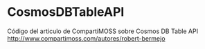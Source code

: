 # CosmosDBTableAPI
Código del articulo de CompartiMOSS sobre Cosmos DB Table API
http://www.compartimoss.com/autores/robert-bermejo
